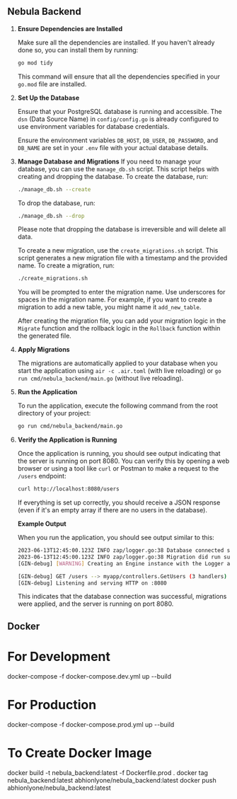 ## Nebula Backend

1. **Ensure Dependencies are Installed**

   Make sure all the dependencies are installed. If you haven't already done so, you can install them by running:
    ```bash
   go mod tidy
    ```
   This command will ensure that all the dependencies specified in your `go.mod` file are installed.

2. **Set Up the Database**

   Ensure that your PostgreSQL database is running and accessible. The `dsn` (Data Source Name) in `config/config.go` is already configured to use environment variables for database credentials. 

   Ensure the environment variables `DB_HOST`, `DB_USER`, `DB_PASSWORD`, and `DB_NAME` are set in your `.env` file with your actual database details.

3. **Manage Database and Migrations**
   If you need to manage your database, you can use the `manage_db.sh` script. This script helps with creating and dropping the database. To create the database, run:
   ```bash
   ./manage_db.sh --create
   ```

   To drop the database, run:
   ```bash
   ./manage_db.sh --drop
   ```

   Please note that dropping the database is irreversible and will delete all data.

   To create a new migration, use the `create_migrations.sh` script. This script generates a new migration file with a timestamp and the provided name. To create a migration, run:
   ```bash
   ./create_migrations.sh
   ```

   You will be prompted to enter the migration name. Use underscores for spaces in the migration name. For example, if you want to create a migration to add a new table, you might name it `add_new_table`.

   After creating the migration file, you can add your migration logic in the `Migrate` function and the rollback logic in the `Rollback` function within the generated file.

4. **Apply Migrations**

   The migrations are automatically applied to your database when you start the application using `air -c .air.toml` (with live reloading) or `go run cmd/nebula_backend/main.go` (without live reloading).

5. **Run the Application**

   To run the application, execute the following command from the root directory of your project:

   ```bash
   go run cmd/nebula_backend/main.go
   ```

6. **Verify the Application is Running**

   Once the application is running, you should see output indicating that the server is running on port 8080. You can verify this by opening a web browser or using a tool like `curl` or Postman to make a request to the `/users` endpoint:

   ```bash
   curl http://localhost:8080/users
   ```

   If everything is set up correctly, you should receive a JSON response (even if it's an empty array if there are no users in the database).

    **Example Output**
    
    When you run the application, you should see output similar to this:
     ```bash
    2023-06-13T12:45:00.123Z INFO zap/logger.go:38 Database connected successfully
    2023-06-13T12:45:00.123Z INFO zap/logger.go:38 Migration did run successfully
    [GIN-debug] [WARNING] Creating an Engine instance with the Logger and Recovery middleware already attached.
    
    [GIN-debug] GET /users --> myapp/controllers.GetUsers (3 handlers)
    [GIN-debug] Listening and serving HTTP on :8080
    ```
    This indicates that the database connection was successful, migrations were applied, and the server is running on port 8080.
    
## Docker
# For Development   
docker-compose -f docker-compose.dev.yml up --build 

# For Production
docker-compose -f docker-compose.prod.yml up --build

# To Create Docker Image
docker build -t nebula_backend:latest -f Dockerfile.prod .
docker tag nebula_backend:latest abhionlyone/nebula_backend:latest
docker push abhionlyone/nebula_backend:latest